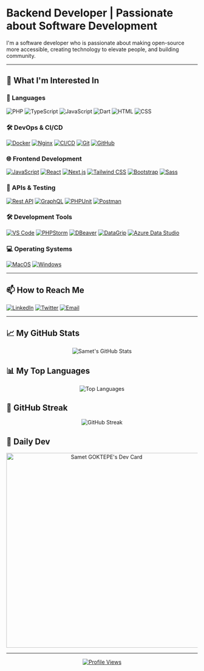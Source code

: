 # Backend Developer | Passionate about Software Development

I'm a software developer who is passionate about making open-source more accessible, creating technology to elevate people, and building community.

---

## 👀 What I'm Interested In

### 🧠 Languages
<p align="left"> <img src="https://img.shields.io/badge/PHP-777BB4?logo=php&logoColor=white" alt="PHP" /> <img src="https://img.shields.io/badge/TypeScript-3178C6?logo=typescript&logoColor=white" alt="TypeScript" /> <img src="https://img.shields.io/badge/JavaScript-F7DF1E?logo=javascript&logoColor=black" alt="JavaScript" /> <img src="https://img.shields.io/badge/Dart-0175C2?logo=dart&logoColor=white" alt="Dart" /> <img src="https://img.shields.io/badge/HTML5-E34F26?logo=html5&logoColor=white" alt="HTML" /> <img src="https://img.shields.io/badge/CSS3-1572B6?logo=css3&logoColor=white" alt="CSS" /> </p>

### 🛠️ DevOps & CI/CD
<p align="left">
  <a href="https://www.docker.com"><img src="https://img.shields.io/badge/Docker-2496ED?logo=docker&logoColor=white" alt="Docker" /></a>
  <a href="https://www.nginx.com"><img src="https://img.shields.io/badge/Nginx-269539?logo=nginx&logoColor=white" alt="Nginx" /></a>
  <a href="https://en.wikipedia.org/wiki/CI/CD"><img src="https://img.shields.io/badge/CI/CD-000000?logo=ci/cd&logoColor=white" alt="CI/CD" /></a>
  <a href="https://git-scm.com"><img src="https://img.shields.io/badge/Git-F05032?logo=git&logoColor=white" alt="Git" /></a>
  <a href="https://github.com"><img src="https://img.shields.io/badge/GitHub-181717?logo=github&logoColor=white" alt="GitHub" /></a>
</p>

### 🌐 Frontend Development
<p align="left">
  <a href="https://www.javascript.com"><img src="https://img.shields.io/badge/JavaScript-F7DF1E?logo=javascript&logoColor=black" alt="JavaScript" /></a>
  <a href="https://reactjs.org"><img src="https://img.shields.io/badge/React-61DAFB?logo=react&logoColor=white" alt="React" /></a>
  <a href="https://nextjs.org"><img src="https://img.shields.io/badge/Next.js-000000?logo=next.js&logoColor=white" alt="Next.js" /></a>
  <a href="https://tailwindcss.com"><img src="https://img.shields.io/badge/Tailwind_CSS-38B2AC?logo=tailwind-css&logoColor=white" alt="Tailwind CSS" /></a>
  <a href="https://getbootstrap.com"><img src="https://img.shields.io/badge/Bootstrap-7952B3?logo=bootstrap&logoColor=white" alt="Bootstrap" /></a>
  <a href="https://sass-lang.com"><img src="https://img.shields.io/badge/Sass-CC6699?logo=sass&logoColor=white" alt="Sass" /></a>
</p>

### 🔗 APIs & Testing
<p align="left">
  <a href="https://restfulapi.net"><img src="https://img.shields.io/badge/Rest_API-000000?logo=rest-api&logoColor=white" alt="Rest API" /></a>
  <a href="https://graphql.org"><img src="https://img.shields.io/badge/GraphQL-E10098?logo=graphql&logoColor=white" alt="GraphQL" /></a>
  <a href="https://phpunit.de"><img src="https://img.shields.io/badge/PHPUnit-4856A3?logo=phpunit&logoColor=white" alt="PHPUnit" /></a>
  <a href="https://www.postman.com"><img src="https://img.shields.io/badge/Postman-FF6C37?logo=postman&logoColor=white" alt="Postman" /></a>
</p>

### 🛠️ Development Tools
<p align="left">
  <a href="https://code.visualstudio.com"><img src="https://img.shields.io/badge/VS_Code-007ACC?logo=visual-studio-code&logoColor=white" alt="VS Code" /></a>
  <a href="https://www.jetbrains.com/phpstorm"><img src="https://img.shields.io/badge/PHPStorm-000000?logo=phpstorm&logoColor=white" alt="PHPStorm" /></a>
  <a href="https://dbeaver.io"><img src="https://img.shields.io/badge/DBeaver-000000?logo=dbeaver&logoColor=white" alt="DBeaver" /></a>
  <a href="https://www.jetbrains.com/datagrip/"><img src="https://img.shields.io/badge/DataGrip-000000?logo=datagrip&logoColor=white" alt="DataGrip" /></a>
  <a href="https://azure.microsoft.com/en-us/products/data-studio/"><img src="https://img.shields.io/badge/Azure_Data_Studio-000000?logo=azure-data-studio&logoColor=white" alt="Azure Data Studio" /></a>
</p>

### 💻 Operating Systems
<p align="left">
  <a href="https://www.apple.com/macos"><img src="https://img.shields.io/badge/MacOS-000000?logo=macos&logoColor=white" alt="MacOS" /></a>
  <a href="https://www.microsoft.com/windows"><img src="https://img.shields.io/badge/Windows-000000?logo=windows&logoColor=white" alt="Windows" /></a>
</p>

---

## 📫 How to Reach Me

<p align="left">
  <a href="https://www.linkedin.com/in/samet-g%C3%B6ktepe-419932215/"><img src="https://img.shields.io/badge/LinkedIn-0077B5?logo=linkedin&logoColor=white" alt="LinkedIn" /></a>
  <a href="https://x.com/samet74goktepe"><img src="https://img.shields.io/badge/Twitter-1DA1F2?logo=twitter&logoColor=white" alt="Twitter" /></a>
  <a href="mailto:sametgoktepe74@gmail.com"><img src="https://img.shields.io/badge/Email-D14836?logo=gmail&logoColor=white" alt="Email" /></a>
</p>

---

## 📈 My GitHub Stats

<div align="center">
  <img src="https://github-readme-stats.vercel.app/api?username=sametgoktepe&show_icons=true&theme=radical&hide_border=true&include_all_commits=true&count_private=true" alt="Samet's GitHub Stats" />
</div>

## 📊 My Top Languages
<div align="center">
  <img src="https://github-readme-stats.vercel.app/api/top-langs/?username=sametgoktepe&layout=compact&theme=radical&hide_border=true" alt="Top Languages" />
</div>

## 🚀 GitHub Streak
<div align="center">
  <img src="https://github-readme-streak-stats.herokuapp.com?user=sametgoktepe&theme=radical&hide_border=true" alt="GitHub Streak" />
</div>

## 📰 Daily Dev
<div align="center">
  <a href="https://app.daily.dev/sametgoktepe"><img src="https://api.daily.dev/devcards/v2/5NziQ5ts7ILfMDDL5H2OI.png?type=wide&r=vm6" width="512" alt="Samet GOKTEPE's Dev Card"/></a>
</div>

---

<div align="center">
  <a href="https://visitcount.itsvg.in">
    <img src="https://visitcount.itsvg.in/api?id=SametGoktepe&label=Profile%20Views&color=0&icon=0&pretty=false" alt="Profile Views" />
  </a>
</div>

